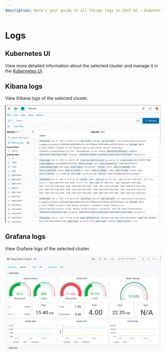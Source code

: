 ```yaml
---
description: Here's your guide to all things logs in CAST AI - Kubernetes logs, Kibana logs, and Grafana logs are now at your fingertips.
---
```


# Logs

## Kubernetes UI

  View more detailed information about the selected cluster and manage it in the [Kubernetes UI](https://kubernetes.io/docs/tasks/access-application-cluster/web-ui-dashboard/).

## Kibana logs

  View Kibana logs of the selected cluster.

  ![](images/kibana.png)

## Grafana logs

  View Grafana logs of the selected cluster.

  ![](images/grafana.png)
